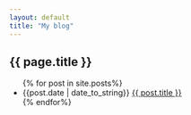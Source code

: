 ```yaml
---
layout: default
title: "My blog"
---
```


<h2>{{ page.title }}</h2>

<ul>
{% for post in site.posts%}
<li>{{post.date | date_to_string}} <a href="{{site.baseurl}}{{post.url}}">{{ post.title }}</a></li>
{% endfor%}
</ul>


